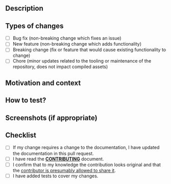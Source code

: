 <!--- Provide a general summary of your changes in the Title above -->

## Description

<!--- Describe the changes in detail -->

## Types of changes

<!--- What types of changes does your code introduce? Put an `x` in all the boxes that apply: -->

- [ ] Bug fix (non-breaking change which fixes an issue)
- [ ] New feature (non-breaking change which adds functionality)
- [ ] Breaking change (fix or feature that would cause existing functionality to change)
- [ ] Chore (minor updates related to the tooling or maintenance of the repository, does not impact compiled assets)

## Motivation and context

<!--- Why is this change required? What problem does it solve? -->

## How to test?

## Screenshots (if appropriate)

## Checklist

<!--- Go over all the following points, and put an `x` in all the boxes that apply.  If you're unsure about any of these, don't hesitate to ask. We're here to help! -->

- [ ] If my change requires a change to the documentation, I have updated the documentation in this pull request.
- [ ] I have read the **[CONTRIBUTING](<(https://github.com/umbraco/Umbraco.UI/blob/dev/docs/CONTRIBUTING.md)>)** document.
- [ ] I confirm that to my knowledge the contribution looks original and that the [contributor is presumably allowed to share it](https://github.com/umbraco/Umbraco.UI/blob/dev/docs/CONTRIBUTING.md#ownership-and-copyright).
- [ ] I have added tests to cover my changes.
